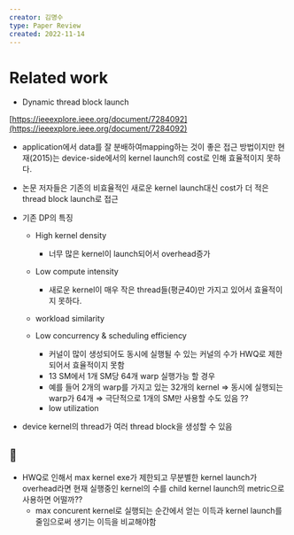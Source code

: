```yaml
---
creator: 김명수
type: Paper Review
created: 2022-11-14
---
```

# Related work

- Dynamic thread block launch

[https://ieeexplore.ieee.org/document/7284092](https://ieeexplore.ieee.org/document/7284092)

- application에서 data를 잘 분배하여mapping하는 것이 좋은 접근 방법이지만 현재(2015)는 device-side에서의 kernel launch의 cost로 인해 효율적이지 못하다.
    
- 논문 저자들은 기존의 비효율적인 새로운 kernel launch대신 cost가 더 적은 thread block launch로 접근
    
- 기존 DP의 특징
    
    - High kernel density
        
        - 너무 많은 kernel이 launch되어서 overhead증가
    - Low compute intensity
        
        - 새로운 kernel이 매우 작은 thread들(평균40)만 가지고 있어서 효율적이지 못하다.
    - workload similarity
        
    - Low concurrency & scheduling efficiency
        
        - 커널이 많이 생성되어도 동시에 실행될 수 있는 커널의 수가 HWQ로 제한되어서 효율적이지 못함
        - 13 SM에서 1개 SM당 64개 warp 실행가능 할 경우
        - 예를 들어 2개의 warp를 가지고 있는 32개의 kernel ⇒ 동시에 실행되는 warp가 64개 ⇒ 극단적으로 1개의 SM만 사용할 수도 있음 ??
        - low utilization
- device kernel의 thread가 여러 thread block을 생성할 수 있음
    

## **🧐**

- HWQ로 인해서 max kernel exe가 제한되고 무분별한 kernel launch가 overhead라면 현재 실행중인 kernel의 수를 child kernel launch의 metric으로 사용하면 어떨까??
    - max concurent kernel로 실행되는 순간에서 얻는 이득과 kernel launch를 줄임으로써 생기는 이득을 비교해야함